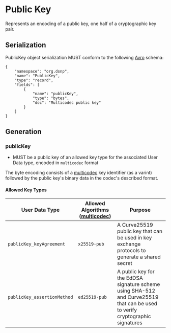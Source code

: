 # Public Key

Represents an encoding of a public key, one half of a cryptographic key pair.

## Serialization

PublicKey object serialization MUST conform to the following [Avro](https://avro.apache.org) schema:

```
{
    "namespace": "org.dsnp",
    "name": "PublicKey",
    "type": "record",
    "fields": [
        {
            "name": "publicKey",
            "type": "bytes",
            "doc": "Multicodec public key"
        }
    ]
}
```

## Generation

### publicKey

- MUST be a public key of an allowed key type for the associated User Data type, encoded in `multicodec` format

The byte encoding consists of a [multicodec](https://github.com/multiformats/multicodec/blob/master/table.csv) key identifier (as a varint) followed by the public key's binary data in the codec's described format.

#### Allowed Key Types

| User Data Type | Allowed Algorithms ([multicodec](https://github.com/multiformats/multicodec/blob/master/table.csv)) | Purpose |
| --- | --- | --- |
| `publicKey_keyAgreement` | `x25519-pub` |  A Curve25519 public key that can be used in key exchange protocols to generate a shared secret |
| `publicKey_assertionMethod` | `ed25519-pub` | A public key for the EdDSA signature scheme using SHA-512 and Curve25519 that can be used to verify cryptographic signatures |
